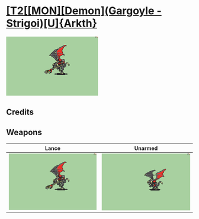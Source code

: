 # [\[T2\[\[MON\]\[Demon\]\(Gargoyle - Strigoi\)\[U\]{Arkth}](./)

<img src="./2.%20Lance/Lance_000.png" alt="[T2[[MON][Demon](Gargoyle - Strigoi)[U]{Arkth} standing" />

## Credits



## Weapons


|Lance |Unarmed |
|  :---: | :---: |
| <img alt="Lance animation" src="./2.%20Lance/Lance.gif" /> | <img alt="Unarmed animation" src="./8.%20Unarmed/Unarmed.gif" /> |
